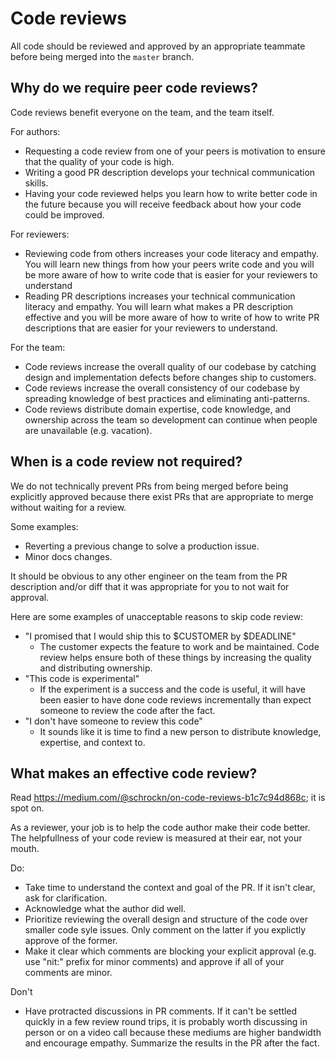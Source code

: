 # Code reviews

All code should be reviewed and approved by an appropriate teammate before being merged into the `master` branch.

## Why do we require peer code reviews?

Code reviews benefit everyone on the team, and the team itself.

For authors:

- Requesting a code review from one of your peers is motivation to ensure that the quality of your code is high.
- Writing a good PR description develops your technical communication skills.
- Having your code reviewed helps you learn how to write better code in the future because you will receive feedback about how your code could be improved.

For reviewers:

- Reviewing code from others increases your code literacy and empathy. You will learn new things from how your peers write code and you will be more aware of how to write code that is easier for your reviewers to understand
- Reading PR descriptions increases your technical communication literacy and empathy. You will learn what makes a PR description effective and you will be more aware of how to write of how to write PR descriptions that are easier for your reviewers to understand.

For the team:

- Code reviews increase the overall quality of our codebase by catching design and implementation defects before changes ship to customers.
- Code reviews increase the overall consistency of our codebase by spreading knowledge of best practices and eliminating anti-patterns.
- Code reviews distribute domain expertise, code knowledge, and ownership across the team so development can continue when people are unavailable (e.g. vacation).

## When is a code review not required?

We do not technically prevent PRs from being merged before being explicitly approved because there exist PRs that are appropriate to merge without waiting for a review.

Some examples:

- Reverting a previous change to solve a production issue.
- Minor docs changes.

It should be obvious to any other engineer on the team from the PR description and/or diff that it was appropriate for you to not wait for approval.

Here are some examples of unacceptable reasons to skip code review:

- "I promised that I would ship this to $CUSTOMER by $DEADLINE"
    - The customer expects the feature to work and be maintained. Code review helps ensure both of these things by increasing the quality and distributing ownership.
- "This code is experimental"
    - If the experiment is a success and the code is useful, it will have been easier to have done code reviews incrementally than expect someone to review the code after the fact.
- "I don't have someone to review this code"
    - It sounds like it is time to find a new person to distribute knowledge, expertise, and context to.

## What makes an effective code review?

Read https://medium.com/@schrockn/on-code-reviews-b1c7c94d868c; it is spot on.

As a reviewer, your job is to help the code author make their code better. The helpfullness of your code review is measured at their ear, not your mouth. 

Do:

- Take time to understand the context and goal of the PR. If it isn't clear, ask for clarification.
- Acknowledge what the author did well.
- Prioritize reviewing the overall design and structure of the code over smaller code syle issues. Only comment on the latter if you explictly approve of the former.
- Make it clear which comments are blocking your explicit approval (e.g. use "nit:" prefix for minor comments) and approve if all of your comments are minor.

Don't

- Have protracted discussions in PR comments. If it can't be settled quickly in a few review round trips, it is probably worth discussing in person or on a video call because these mediums are higher bandwidth and encourage empathy. Summarize the results in the PR after the fact.

